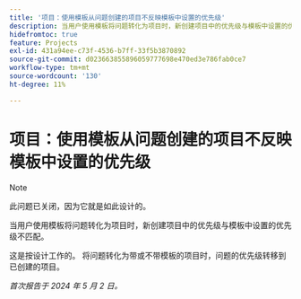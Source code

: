 ```yaml
---
title: '项目：使用模板从问题创建的项目不反映模板中设置的优先级'
description: 当用户使用模板将问题转化为项目时，新创建项目中的优先级与模板中设置的优先级不匹配。
hidefromtoc: true
feature: Projects
exl-id: 431a94ee-c73f-4536-b7ff-33f5b3870892
source-git-commit: d023663855896059777698e470ed3e786fab0ce7
workflow-type: tm+mt
source-wordcount: '130'
ht-degree: 11%

---
```


# 项目：使用模板从问题创建的项目不反映模板中设置的优先级

>[!NOTE]
>
>此问题已关闭，因为它就是如此设计的。

当用户使用模板将问题转化为项目时，新创建项目中的优先级与模板中设置的优先级不匹配。

这是按设计工作的。 将问题转化为带或不带模板的项目时，问题的优先级转移到已创建的项目。

_首次报告于 2024 年 5 月 2 日。_
